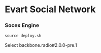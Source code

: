# Evart Social Network
### Socex Engine

```
source deploy.sh
```

Select backbone.radio#2.0.0-pre.1
